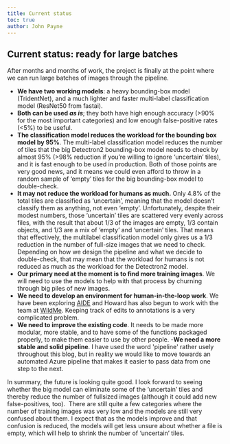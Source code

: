 ```yaml
---
title: Current status
toc: true
author: John Payne
---
```


## Current status: ready for large batches
After months and months of work, the project is finally at the point where we can run large batches of images through the pipeline.  
- **We have two working models**: a heavy bounding-box model (TridentNet), and a much lighter and faster multi-label classification model (ResNet50 from fastai).  
- **Both can be used _as is_**; they both have high enough accuracy (>90% for the most important categories) and low enough false-positive rates (<5%) to be useful.  
- **The classification model reduces the workload for the bounding box model by 95%**.  The multi-label classification model reduces the number of tiles that the big Detectron2 bounding-box model needs to check by almost 95% (>98% reduction if you’re willing to ignore ‘uncertain’ tiles), and it is fast enough to be used in production.  Both of those points are very good news, and it means we could even afford to throw in a random sample of ‘empty’ tiles for the big bounding-box model to double-check.  
- **It may not reduce the workload for humans as much.** Only 4.8% of the total tiles are classified as ‘uncertain’, meaning that the model doesn’t classify them as anything, not even ‘empty’.  Unfortunately, despite their modest numbers, those ‘uncertain’ tiles are scattered very evenly across files, with the result that about 1/3 of the images are empty, 1/3 contain objects, and 1/3 are a mix of ‘empty’ and ‘uncertain’ tiles.  That means that effectively, the multilabel classification model only gives us a 1/3 reduction in the number of full-size images that we need to check.  Depending on how we design the pipeline and what we decide to double-check, that may mean that the workload for humans is not reduced as much as the workload for the Detectron2 model.
- **Our primary need at the moment is to find more training images**.  We will need to use the models to help with that process by churning through big piles of new images. 
- **We need to develop an environment for human-in-the-loop work**.  We have been exploring [AIDE](https://github.com/microsoft/aerial_wildlife_detection) and Howard has also begun to work with the team at [WildMe](https://wildme.org/#/).  Keeping track of edits to annotations is a very complicated problem.
- **We need to improve the existing code**.  It needs to be made more modular, more stable, and to have some of the functions packaged properly, to make them easier to use by other people. 
-**We need a more stable and solid pipeline**.  I have used the word 'pipeline' rather usely throughout this blog, but in reality we would like to move towards an automated Azure pipeline that makes it easier to pass data from one step to the next.

In summary, the future is looking quite good.  I look forward to seeing whether the big model can eliminate some of the ‘uncertain’ tiles and thereby reduce the number of fullsized images (although it could add new false-positives, too).  There are still quite a few categories where the number of training images was very low and the models are still very confused about them.  I expect that as the models improve and that confusion is reduced, the models will get less unsure about whether a file is empty, which will help to shrink the number of ‘uncertain’ tiles.
